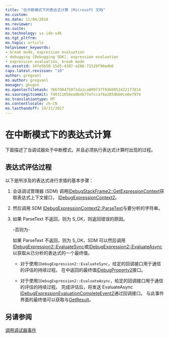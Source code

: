 ```yaml
---
title: "在中断模式下的表达式计算 |Microsoft 文档"
ms.custom: 
ms.date: 11/04/2016
ms.reviewer: 
ms.suite: 
ms.technology: vs-ide-sdk
ms.tgt_pltfrm: 
ms.topic: article
helpviewer_keywords:
- break mode, expression evaluation
- debugging [Debugging SDK], expression evaluation
- expression evaluation, break mode
ms.assetid: 34fe5b58-15d5-4387-a266-72120f90a4b6
caps.latest.revision: "10"
author: gregvanl
ms.author: gregvanl
manager: ghogen
ms.openlocfilehash: 766f00475971da1ca009737f9360952422177814
ms.sourcegitcommit: f40311056ea0b4677efcca74a285dbb0ce0e7974
ms.translationtype: MT
ms.contentlocale: zh-CN
ms.lasthandoff: 10/31/2017
---
```

# <a name="expression-evaluation-in-break-mode"></a>在中断模式下的表达式计算
下面描述了当调试器处于中断模式，并且必须执行表达式计算时出现的过程。  
  
## <a name="expression-evaluation-process"></a>表达式评估过程  
 以下是所涉及的表达式进行求值的基本步骤：  
  
1.  会话调试管理器 (SDM) 调用[IDebugStackFrame2::GetExpressionContext](../../extensibility/debugger/reference/idebugstackframe2-getexpressioncontext.md)获取表达式上下文接口， [IDebugExpressionContext2](../../extensibility/debugger/reference/idebugexpressioncontext2.md)。  
  
2.  然后调用 SDM [IDebugExpressionContext2::ParseText](../../extensibility/debugger/reference/idebugexpressioncontext2-parsetext.md)与要分析的字符串。  
  
3.  如果 ParseText 不返回，则为 S_OK，则返回错误的原因。  
  
     -否则为-  
  
     如果 ParseText 不返回，则为 S_OK，SDM 可以然后调用[IDebugExpression2::EvaluateSync](../../extensibility/debugger/reference/idebugexpression2-evaluatesync.md)或[IDebugExpression2::EvaluateAsync](../../extensibility/debugger/reference/idebugexpression2-evaluateasync.md)以获取从已分析的表达式的一个最终值。  
  
    -   对于使用`IDebugExpression2::EvaluateSync`，给定的回调接口用于通信的评估的持续过程。 在中返回的最终值[IDebugProperty2](../../extensibility/debugger/reference/idebugproperty2.md)接口。  
  
    -   对于使用`IDebugExpression2::EvaluateAsync`，给定的回调接口用于通信的评估的持续过程。 完成评估后，将发送 EvaluateAsync [IDebugExpressionEvaluationCompleteEvent2](../../extensibility/debugger/reference/idebugexpressionevaluationcompleteevent2.md)通过回调接口。 与此事件界面的最终值可以获取与[GetResult](../../extensibility/debugger/reference/idebugexpressionevaluationcompleteevent2-getresult.md)。  
  
## <a name="see-also"></a>另请参阅  
 [调用调试器事件](../../extensibility/debugger/calling-debugger-events.md)